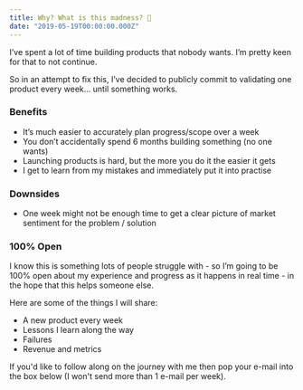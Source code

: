 ```yaml
---
title: Why? What is this madness? 🧐
date: "2019-05-19T00:00:00.000Z"
---
```


I’ve spent a lot of time building products that nobody wants. I’m pretty keen for that to not continue. 

So in an attempt to fix this, I’ve decided to publicly commit to validating one product every week… until something works.

### Benefits
* It’s much easier to accurately plan progress/scope over a week
* You don’t accidentally spend 6 months building something (no one wants)
* Launching products is hard, but the more you do it the easier it gets
* I get to learn from my mistakes and immediately put it into practise

### Downsides
* One week might not be enough time to get a clear picture of market sentiment for the problem / solution


### 100% Open
I know this is something lots of people struggle with - so I’m going to be 100% open about my experience and progress as it happens in real time - in the hope that this helps someone else.

Here are some of the things I will share:

* A new product every week
* Lessons I learn along the way
* Failures
* Revenue and metrics


If you'd like to follow along on the journey with me then pop your e-mail into the box below (I won't send more than 1 e-mail per week).